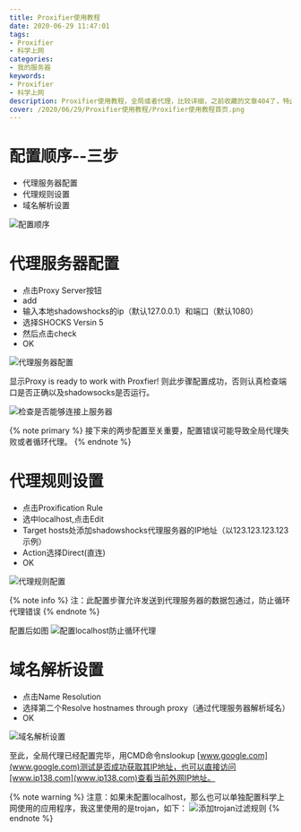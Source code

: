 ```yaml
---
title: Proxifier使用教程
date: 2020-06-29 11:47:01
tags: 
- Proxifier
- 科学上网
categories: 
- 我的服务器
keywords: 
- Proxifier
- 科学上网
description: Proxifier使用教程，全局或者代理，比较详细，之前收藏的文章404了，特此记录一下
cover: /2020/06/29/Proxifier使用教程/Proxifier使用教程首页.png
---
```



# 配置顺序--三步
-   代理服务器配置
-   代理规则设置
-   域名解析设置

![配置顺序](1、配置顺序.png)

# 代理服务器配置
-   点击Proxy Server按钮
-   add
-   输入本地shadowshocks的ip（默认127.0.0.1）和端口（默认1080）
-   选择SHOCKS Versin 5
-   然后点击check
-   OK

![代理服务器配置](2、代理服务器配置.png)

显示Proxy is ready to work with Proxfier! 则此步骤配置成功，否则认真检查端口是否正确以及shadowsocks是否运行。


![检查是否能够连接上服务器](3、检查是否能够连接上服务器.png)

{% note  primary  %}
接下来的两步配置至关重要，配置错误可能导致全局代理失败或者循环代理。
{% endnote %}

# 代理规则设置
-   点击Proxification Rule
-   选中localhost,点击Edit
-   Target hosts处添加shadowshocks代理服务器的IP地址（以123.123.123.123示例）
-   Action选择Direct(直连)
-   OK

![代理规则配置](4、代理规则配置.png)

{% note info %}
注：此配置步骤允许发送到代理服务器的数据包通过，防止循环代理错误
{% endnote %}

配置后如图
![配置localhost防止循环代理](5、配置localhost防止循环代理.png)

# 域名解析设置
-   点击Name Resolution
-   选择第二个Resolve hostnames through proxy（通过代理服务器解析域名）
-   OK

![域名解析设置](6、域名解析设置.png)

至此，全局代理已经配置完毕，用CMD命令nslookup [www.google.com](www.google.com)测试是否成功获取其IP地址，也可以直接访问[www.ip138.com](www.ip138.com)查看当前外网IP地址。

{% note warning %}
注意：如果未配置localhost，那么也可以单独配置科学上网使用的应用程序，我这里使用的是trojan，如下：
![添加trojan过滤规则](7、添加trojan过滤规则.png)	
{% endnote %}
